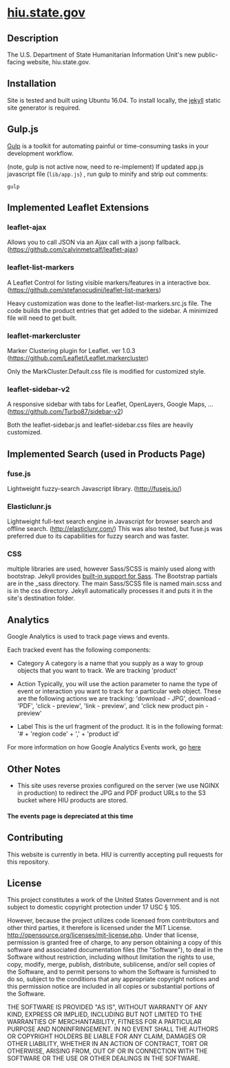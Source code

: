 [hiu.state.gov](hiu.state.gov)
================

## Description

The U.S. Department of State Humanitarian Information Unit's new public-facing website, hiu.state.gov.

## Installation

Site is tested and built using Ubuntu 16.04. To install locally, the [jekyll](https://jekyllrb.com/) static site generator is required.

## Gulp.js

[Gulp](https://gulpjs.com/) is a toolkit for automating painful or time-consuming tasks in your development workflow.

(note, gulp is not active now, need to re-implement)
If updated app.js javascript file (`lib/app.js`) , run gulp to minify and strip out comments:

```
gulp
```

## Implemented Leaflet Extensions

### leaflet-ajax

Allows you to call JSON via an Ajax call with a jsonp fallback. (https://github.com/calvinmetcalf/leaflet-ajax)

### leaflet-list-markers

A Leaflet Control for listing visible markers/features in a interactive box. (https://github.com/stefanocudini/leaflet-list-markers)

Heavy customization was done to the leaflet-list-markers.src.js file. The code builds the product entries that get added to the sidebar. A minimized file will need to get built.

### leaflet-markercluster

Marker Clustering plugin for Leaflet. ver 1.0.3 (https://github.com/Leaflet/Leaflet.markercluster)

Only the MarkCluster.Default.css file is modified for customized style.

### leaflet-sidebar-v2

A responsive sidebar with tabs for Leaflet, OpenLayers, Google Maps, ... (https://github.com/Turbo87/sidebar-v2)

Both the leaflet-sidebar.js and leaflet-sidebar.css files are heavily customized.

## Implemented Search (used in Products Page)

### fuse.js
Lightweight fuzzy-search Javascript library.  (http://fusejs.io/) 

### Elasticlunr.js 
Lightweight full-text search engine in Javascript for browser search and offline search. (http://elasticlunr.com/)
This was also tested, but fuse.js was preferred due to its capabilities for fuzzy search and was faster.

### CSS

multiple libraries are used, however Sass/SCSS is mainly used along with bootstrap. Jekyll provides [built-in support for Sass](https://jekyllrb.com/docs/assets/). The Bootstrap partials are in the _sass directory. The main Sass/SCSS file is named main.scss and is in the css directory. Jekyll automatically processes it and puts it in the site's destination folder.

## Analytics

Google Analytics is used to track page views and events.

Each tracked event has the following components:

- Category
A category is a name that you supply as a way to group objects that you want to track. We are tracking 'product'

- Action
Typically, you will use the action parameter to name the type of event or interaction you want to track for a particular web object. These are the following actions we are tracking: 'download - JPG', download - 'PDF', 'click - preview', 'link - preview', and 'click new product pin - preview'

- Label
This is the url fragment of the product. It is in the following format: '# + 'region code' + ',' + 'product id'

For more information on how Google Analytics Events work, go [here](https://support.google.com/analytics/answer/1033068)

## Other Notes

- This site uses reverse proxies configured on the server (we use NGINX in production) to redirect the JPG and PDF product URLs to the S3 bucket where HIU products are stored.

#### The events page is depreciated at this time

## Contributing

This website is currently in beta. HIU is currently accepting pull requests for this repository.

## License
This project constitutes a work of the United States Government and is not subject to domestic copyright protection under 17 USC § 105.

However, because the project utilizes code licensed from contributors and other third parties, it therefore is licensed under the MIT License. http://opensource.org/licenses/mit-license.php. Under that license, permission is granted free of charge, to any person obtaining a copy of this software and associated documentation files (the "Software"), to deal in the Software without restriction, including without limitation the rights to use, copy, modify, merge, publish, distribute, sublicense, and/or sell copies of the Software, and to permit persons to whom the Software is furnished to do so, subject to the conditions that any appropriate copyright notices and this permission notice are included in all copies or substantial portions of the Software.

THE SOFTWARE IS PROVIDED "AS IS", WITHOUT WARRANTY OF ANY KIND, EXPRESS OR IMPLIED, INCLUDING BUT NOT LIMITED TO THE WARRANTIES OF MERCHANTABILITY, FITNESS FOR A PARTICULAR PURPOSE AND NONINFRINGEMENT. IN NO EVENT SHALL THE AUTHORS OR COPYRIGHT HOLDERS BE LIABLE FOR ANY CLAIM, DAMAGES OR OTHER LIABILITY, WHETHER IN AN ACTION OF CONTRACT, TORT OR OTHERWISE, ARISING FROM, OUT OF OR IN CONNECTION WITH THE SOFTWARE OR THE USE OR OTHER DEALINGS IN THE SOFTWARE.
